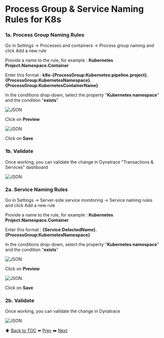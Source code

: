 # Process Group & Service Naming Rules for K8s

### 1a. Process Group Naming Rules

Go in Settings -> Processes and containers -> Process group naming and click Add a new rule

Provide a name to the rule, for example : <b>Kubernetes Project.Namespace.Container</b>

Enter this format : <b>k8s-{ProcessGroup:Kubernetes:pipeline.project}.{ProcessGroup:KubernetesNamespace}.{ProcessGroup:KubernetesContainerName}</b>

In the conditions drop-down, select the property "<b>Kubernetes namespace</b>" and the condition "<b>exists</b>"

![JSON](https://github.com/vinsontan/Dynatrace-k8s/blob/master/assets/Picture15.png)

Click on <b>Preview</b>

![JSON](https://github.com/vinsontan/Dynatrace-k8s/blob/master/assets/Picture16.png)

Click on <b>Save</b>

### 1b. Validate

Once working, you can validate the change in Dynatrace "Transactions & Services" dashboard

![JSON](https://github.com/vinsontan/Dynatrace-k8s/blob/master/assets/Picture17.png)

### 2a. Service Naming Rules

Go in Settings -> Server-side service monitoring -> Service naming rules and click Add a new rule

Provide a name to the rule, for example : <b>Kubernetes Project.Namespace.Container</b>

Enter this format : <b>{Service:DetectedName}.{ProcessGroup:KubernetesNamespace}</b>

In the conditions drop-down, select the property "<b>Kubernetes namespace</b>" and the condition "<b>exists</b>"

![JSON](https://github.com/vinsontan/Dynatrace-k8s/blob/master/assets/Picture18.png)

Click on <b>Preview</b>

![JSON](https://github.com/vinsontan/Dynatrace-k8s/blob/master/assets/Picture19.png)

Click on <b>Save</b>

### 2b. Validate

Once working, you can validate the change in Dynatrace

![JSON](https://github.com/vinsontan/Dynatrace-k8s/blob/master/assets/Picture20.png)

:arrow_up: [Back to TOC](/README.md) :arrow_left: [Prev](../lab5/README.md)   :arrow_right: [Next](../lab7/README.md)  
